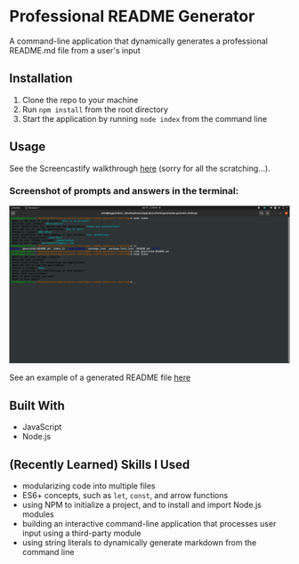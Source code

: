 # Professional README Generator

A command-line application that dynamically generates a professional README.md file from a user's input

## Installation
1. Clone the repo to your machine
2. Run ```npm install``` from the root directory
3. Start the application by running ```node index``` from the command line 

## Usage
See the Screencastify walkthrough [here](https://watch.screencastify.com/v/LhYfNqcEK5SL45q8Zm9V) (sorry for all the scratching...).

### Screenshot of prompts and answers in the terminal:

![readme generator prompts and answers in the terminal](/images/readme-generator-terminal.png)

See an example of a generated README file [here](/generated-README.md)

## Built With
* JavaScript
* Node.js

## (Recently Learned) Skills I Used
* modularizing code into multiple files
* ES6+ concepts, such as ```let```, ```const```, and arrow functions
* using NPM to initialize a project, and to install and import Node.js modules
* building an interactive command-line application that processes user input using a third-party module
* using string literals to dynamically generate markdown from the command line

